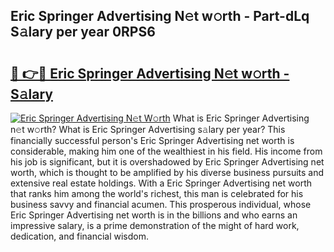 ## Eric Springer Advertising N𝚎t w𝚘rth - Part-dLq S𝚊lary per year 0RPS6

# <h2><a href="http://gc2b42.nevu.top/?p=Eric+Springer+Advertising">🔗 👉🔴 Eric Springer Advertising N𝚎t w𝚘rth - S𝚊lary</a></h2>

[![Eric Springer Advertising N𝚎t W𝚘rth](https://i.imgur.com/Oavwk0R.jpeg)](http://gc2b42.nevu.top/?p=Eric+Springer+Advertising)
What is Eric Springer Advertising n𝚎t w𝚘rth? What is Eric Springer Advertising s𝚊lary per year?
This financially successful person's Eric Springer Advertising net worth is considerable, making him one of the wealthiest in his field. His income from his job is significant, but it is overshadowed by Eric Springer Advertising net worth, which is thought to be amplified by his diverse business pursuits and extensive real estate holdings. With a Eric Springer Advertising net worth that ranks him among the world's richest, this man is celebrated for his business savvy and financial acumen. This prosperous individual, whose Eric Springer Advertising net worth is in the billions and who earns an impressive salary, is a prime demonstration of the might of hard work, dedication, and financial wisdom.
